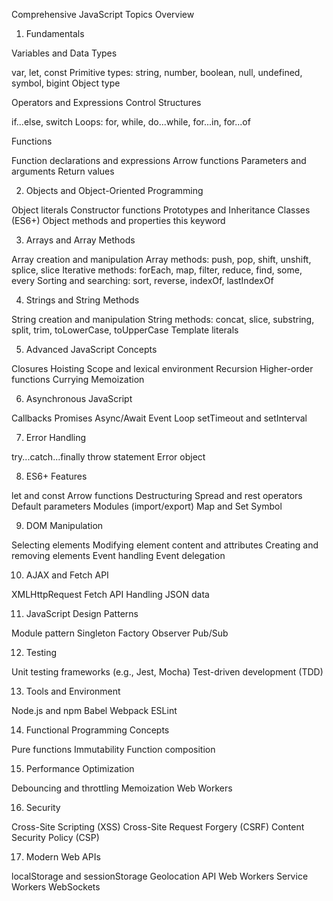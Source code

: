 Comprehensive JavaScript Topics Overview
1. Fundamentals

Variables and Data Types

var, let, const
Primitive types: string, number, boolean, null, undefined, symbol, bigint
Object type


Operators and Expressions
Control Structures

if...else, switch
Loops: for, while, do...while, for...in, for...of


Functions

Function declarations and expressions
Arrow functions
Parameters and arguments
Return values



2. Objects and Object-Oriented Programming

Object literals
Constructor functions
Prototypes and Inheritance
Classes (ES6+)
Object methods and properties
this keyword

3. Arrays and Array Methods

Array creation and manipulation
Array methods: push, pop, shift, unshift, splice, slice
Iterative methods: forEach, map, filter, reduce, find, some, every
Sorting and searching: sort, reverse, indexOf, lastIndexOf

4. Strings and String Methods

String creation and manipulation
String methods: concat, slice, substring, split, trim, toLowerCase, toUpperCase
Template literals

5. Advanced JavaScript Concepts

Closures
Hoisting
Scope and lexical environment
Recursion
Higher-order functions
Currying
Memoization

6. Asynchronous JavaScript

Callbacks
Promises
Async/Await
Event Loop
setTimeout and setInterval

7. Error Handling

try...catch...finally
throw statement
Error object

8. ES6+ Features

let and const
Arrow functions
Destructuring
Spread and rest operators
Default parameters
Modules (import/export)
Map and Set
Symbol

9. DOM Manipulation

Selecting elements
Modifying element content and attributes
Creating and removing elements
Event handling
Event delegation

10. AJAX and Fetch API

XMLHttpRequest
Fetch API
Handling JSON data

11. JavaScript Design Patterns

Module pattern
Singleton
Factory
Observer
Pub/Sub

12. Testing

Unit testing frameworks (e.g., Jest, Mocha)
Test-driven development (TDD)

13. Tools and Environment

Node.js and npm
Babel
Webpack
ESLint

14. Functional Programming Concepts

Pure functions
Immutability
Function composition

15. Performance Optimization

Debouncing and throttling
Memoization
Web Workers

16. Security

Cross-Site Scripting (XSS)
Cross-Site Request Forgery (CSRF)
Content Security Policy (CSP)

17. Modern Web APIs

localStorage and sessionStorage
Geolocation API
Web Workers
Service Workers
WebSockets
